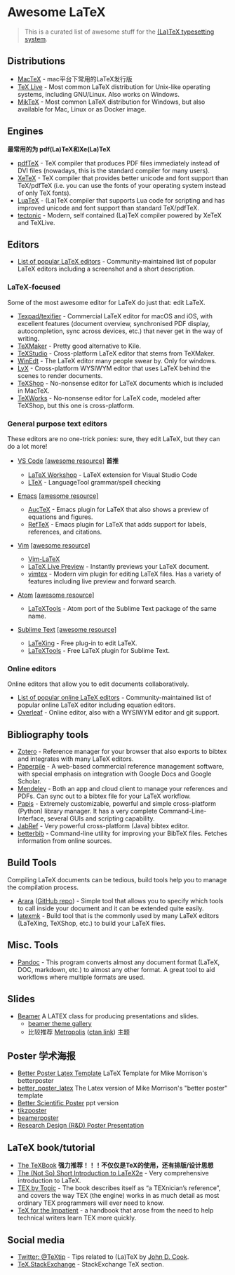 # Awesome LaTeX

> This is a curated list of awesome stuff for the [(La)TeX typesetting system](https://www.latex-project.org/).

## Distributions

- [MacTeX](https://tug.org/mactex/) - mac平台下常用的LaTeX发行版 
- [TeX Live](https://www.tug.org/texlive/) - Most common LaTeX distribution for Unix-like operating systems, including GNU/Linux. Also works on Windows. 
- [MikTeX](https://miktex.org) - Most common LaTeX distribution for Windows, but also available for Mac, Linux or as Docker image.

## Engines
**最常用的为 pdf(La)TeX和Xe(La)TeX**

- [pdfTeX](https://www.tug.org/applications/pdftex/) - TeX compiler that produces PDF files immediately instead of DVI files (nowadays, this is the standard compiler for many users).
- [XeTeX](http://xetex.sourceforge.net) - TeX compiler that provides better unicode and font support than TeX/pdfTeX (i.e. you can use the  fonts of your operating system instead of only TeX fonts).
- [LuaTeX](https://www.luatex.org) - (La)TeX compiler that supports Lua code for scripting and has improved unicode and font support than standard TeX/pdfTeX.
- [tectonic](https://tectonic-typesetting.GitHub.io/en-US/) - Modern, self contained (La)TeX compiler powered by XeTeX and TeXLive.

## Editors

- [List of popular LaTeX editors](https://tex.stackexchange.com/questions/339/latex-editors-ides) - Community-maintained list of popular LaTeX editors including a screenshot and a short description.

### LaTeX-focused

Some of the most awesome editor for LaTeX do just that: edit LaTeX.

- [Texpad/texifier](https://www.texpad.com) - Commercial LaTeX editor for macOS and iOS, with excellent features (document overview, synchronised PDF display, autocompletion, sync across devices, etc.) that never get in the way of writing.
- [TeXMaker](https://www.xm1math.net/texmaker/) - Pretty good alternative to Kile.
- [TeXStudio](https://www.texstudio.org) - Cross-platform LaTeX editor that stems from TeXMaker.
- [WinEdt](https://www.winedt.com) - The LaTeX editor many people swear by. Only for windows.
- [LyX](https://www.lyx.org) - Cross-platform WYSIWYM editor that uses LaTeX behind the scenes to render documents. 
- [TeXShop](https://pages.uoregon.edu/koch/texshop/) - No-nonsense editor for LaTeX documents which is included in MacTeX. 
- [TeXWorks](https://www.tug.org/texworks/) - No-nonsense editor for LaTeX code, modeled after TeXShop, but this one is cross-platform. 

### General purpose text editors

These editors are no one-trick ponies: sure, they edit LaTeX, but they can do a lot more!

- [VS Code](https://code.visualstudio.com/) [[awesome resource]](https://github.com/viatsko/awesome-vscode) **首推**
  - [LaTeX Workshop](https://github.com/James-Yu/LaTeX-Workshop) - LaTeX extension for Visual Studio Code
  - [LTeX](https://marketplace.visualstudio.com/items?itemName=valentjn.vscode-ltex) - LanguageTool grammar/spell checking

- [Emacs](https://www.gnu.org/software/emacs/)  [[awesome resource]](https://github.com/emacs-tw/awesome-emacs)
  - [AucTeX](https://www.gnu.org/software/auctex/) - Emacs plugin for LaTeX that also shows a preview of equations and figures.
  - [RefTeX](https://www.gnu.org/software/auctex/reftex) - Emacs plugin for LaTeX that adds support for labels, references, and citations.

- [Vim](https://www.vim.org) [[awesome resource]](https://github.com/mhinz/vim-galore)
  - [Vim-LaTeX](http://vim-latex.sourceforge.net)
  - [LaTeX Live Preview](https://github.com/xuhdev/vim-latex-live-preview) - Instantly previews your LaTeX document.
  - [vimtex](https://github.com/lervag/vimtex) - Modern vim plugin for editing LaTeX files. Has a variety of features including live preview and forward search.

- [Atom](https://atom.io) [[awesome resource]](https://github.com/mehcode/awesome-atom)
  - [LaTeXTools](https://atom.io/packages/latextools) - Atom port of the Sublime Text package of the same name.

- [Sublime Text](https://www.sublimetext.com) [[awesome resource]](https://github.com/dreikanter/sublime-bookmarks)
  - [LaTeXing](https://github.com/LaTeXing/LaTeXing) - Free plug-in to edit LaTeX.
  - [LaTeXTools](https://github.com/SublimeText/LaTeXTools) - Free LaTeX plugin for Sublime Text.

### Online editors

Online editors that allow you to edit documents collaboratively.

- [List of popular online LaTeX editors](https://tex.stackexchange.com/questions/3/compiling-documents-online/1654#1654) - Community-maintained list of popular online LaTeX editor including equation editors.
- [Overleaf](https://www.overleaf.com) - Online editor, also with a WYSIWYM editor and git support.

## Bibliography tools

- [Zotero](https://www.zotero.org) - Reference manager for your browser that also exports to bibtex and integrates with many LaTeX editors. 
- [Paperpile](https://paperpile.com) - A web-based commercial reference management software, with special emphasis on integration with Google Docs and Google Scholar.
- [Mendeley](https://www.mendeley.com) - Both an app and cloud client to manage your references and PDFs. Can sync out to a bibtex file for your LaTeX workflow. 
- [Papis](https://github.com/papis/papis) - Extremely customizable, powerful and simple cross-platform (Python) library manager. It has a very complete Command-Line-Interface, several GUIs and scripting capability.
- [JabRef](https://www.jabref.org) - Very powerful cross-platform (Java) bibtex editor. 
- [betterbib](https://github.com/nschloe/betterbib) - Command-line utility for improving your BibTeX files. Fetches information from online sources. 

## Build Tools

Compiling LaTeX documents can be tedious, build tools help you to manage the compilation process.

- [Arara](https://www.ctan.org/pkg/arara) ([GitHub repo](https://github.com/islandoftex/arara)) - Simple tool that allows you to specify which tools to call inside your document and it can be extended quite easily. 
- [latexmk](https://www.ctan.org/pkg/latexmk) - Build tool that is the commonly used by many LaTeX editors (LaTeXing, TeXShop, etc.) to build your LaTeX files. 


## Misc. Tools

- [Pandoc](https://pandoc.org) - This program converts almost any document format (LaTeX, DOC, markdown, etc.) to almost any other format. A great tool to aid workflows where multiple formats are used. 


## Slides

* [Beamer](https://ctan.org/pkg/beamer?lang=en) A LATEX class for producing presentations and slides.
  * [beamer theme gallery](https://deic.uab.cat/~iblanes/beamer_gallery/)
  * 比较推荐 [Metropolis](https://github.com/matze/mtheme) ([ctan link](https://ctan.org/pkg/beamertheme-metropolis?lang=en)) 主题

## Poster 学术海报

* [Better Poster Latex Template](https://github.com/rafaelbailo/betterposter-latex-template) LaTeX Template for Mike Morrison's betterposter
* [better_poster_latex](https://github.com/LanaSina/better_poster_latex) The Latex version of Mike Morrison's "better poster" template
* [Better Scientific Poster](https://osf.io/ef53g/) ppt version
* [tikzposter](https://www.ctan.org/pkg/tikzposter) 
* [beamerposter](https://ctan.org/pkg/beamerposter?lang=en)
* [Research Design (R&D) Poster Presentation](https://github.com/SuperBruceJia/Poster_Template)

## LaTeX book/tutorial
* [The TeXBook](https://visualmatheditor.equatheque.net/doc/texbook.pdf) **强力推荐！！！不仅仅是TeX的使用，还有排版/设计思想**
* [The (Not So) Short Introduction to LaTeX2e](https://mirrors.ctan.org/info/lshort/english/lshort.pdf) - Very comprehensive introduction to LaTeX.
* [TEX by Topic](http://mirrors.ctan.org/info/texbytopic/TeXbyTopic.pdf) - The book describes itself as “a TEXnician’s reference”, and covers the way TEX (the engine) works in as much detail as most ordinary TEX programmers will ever need to know.
* [TeX for the Impatient](http://mirrors.ctan.org/info/impatient/cn/cnbook.pdf) -  a handbook that arose from the need to help technical writers learn TEX more quickly.

## Social media

- [Twitter: @TeXtip](https://twitter.com/TeXtip) - Tips related to (La)TeX by [John D. Cook](https://www.johndcook.com/).
- [TeX.StackExchange](https://tex.stackexchange.com) - StackExchange TeX section.


